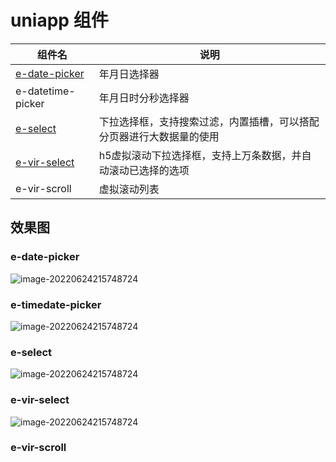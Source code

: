 # uniapp 组件

| 组件名                                                    | 说明                                                         |
| --------------------------------------------------------- | ------------------------------------------------------------ |
| [e-date-picker](https://ext.dcloud.net.cn/plugin?id=8362) | 年月日选择器                                                 |
| e-datetime-picker                                         | 年月日时分秒选择器                                           |
| [e-select](https://ext.dcloud.net.cn/plugin?id=8347)      | 下拉选择框，支持搜索过滤，内置插槽，可以搭配分页器进行大数据量的使用 |
| [e-vir-select](https://ext.dcloud.net.cn/plugin?id=8945)  | h5虚拟滚动下拉选择框，支持上万条数据，并自动滚动已选择的选项 |
| e-vir-scroll                                              | 虚拟滚动列表                                                 |

## 效果图

### e-date-picker

![image-20220624215748724](https://github.com/zqy233/uniapp-components/blob/master/e-date-picker/%E6%95%88%E6%9E%9C%E5%9B%BE1.png)

### e-timedate-picker

![image-20220624215748724](https://github.com/zqy233/uniapp-components/blob/master/e-datetime-picker/%E6%95%88%E6%9E%9C%E5%9B%BE.png)

### e-select

![image-20220624215748724](https://github.com/zqy233/uniapp-components/blob/master/e-select/%E6%95%88%E6%9E%9C%E5%9B%BE.png)

### e-vir-select

![image-20220624215748724](https://github.com/zqy233/uniapp-components/blob/master/e-vir-select/%E6%95%88%E6%9E%9C%E5%9B%BE1.png)

### e-vir-scroll

